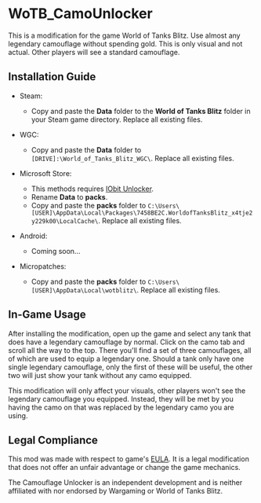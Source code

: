 # WoTB_CamoUnlocker
This is a modification for the game World of Tanks Blitz.
Use almost any legendary camouflage without spending gold. This is only visual and not actual. Other players will see a standard camouflage.

## Installation Guide
* Steam:
  * Copy and paste the **Data** folder to the **World of Tanks Blitz** folder in your Steam game directory. Replace all existing files.
 
* WGC:
  * Copy and paste the **Data** folder to `[DRIVE]:\World_of_Tanks_Blitz_WGC\`. Replace all existing files.
 
* Microsoft Store:
  * This methods requires [IObit Unlocker](https://www.iobit.com/en/iobit-unlocker.php).
  * Rename **Data** to **packs**.
  * Copy and paste the **packs** folder to `C:\Users\[USER]\AppData\Local\Packages\7458BE2C.WorldofTanksBlitz_x4tje2y229k00\LocalCache\`. Replace all existing files.
 
* Android:
  * Coming soon...
 
* Micropatches:
  * Copy and paste the **packs** folder to `C:\Users\[USER]\AppData\Local\wotblitz\`. Replace all existing files.

 ## In-Game Usage
 After installing the modification, open up the game and select any tank that does have a legendary camouflage by normal. Click on the camo tab and scroll all the way to the top. There you'll find a set of three camouflages, all of which are used to equip a legendary one. Should a tank only have one single legendary camouflage, only the first of these will be useful, the other two will just show your tank without any camo equipped.
 
 This modification will only affect your visuals, other players won't see the legendary camouflage you equipped. Instead, they will be met by you having the camo on that was replaced by the legendary camo you are using.

 ## Legal Compliance
 This mod was made with respect to game's [EULA](https://legal.eu.wargaming.net/en/eula/). It is a legal modification that does not offer an unfair advantage or change the game mechanics.

 The Camouflage Unlocker is an independent development and is neither affiliated with nor endorsed by Wargaming or World of Tanks Blitz. 
